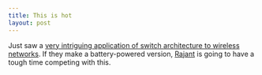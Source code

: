 ```yaml
--- 
title: This is hot
layout: post
---
```

Just saw a [very intriguing application of switch architecture to wireless networks](http://www.meshdynamics.com/). If they make a battery-powered version, [Rajant](http://www.rajant.com/) is going to have a tough time competing with this.
